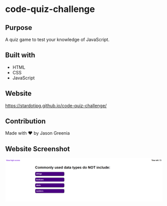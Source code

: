 # code-quiz-challenge

## Purpose
A quiz game to test your knowledge of JavaScript.

## Built with
* HTML
* CSS
* JavaScript

## Website
https://stardotjpg.github.io/code-quiz-challenge/

## Contribution
Made with ❤️ by Jason Greenia

## Website Screenshot
![Website Screenshot](assets/img/website-screenshot.png?raw=true)

